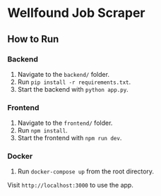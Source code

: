 # Wellfound Job Scraper

## How to Run

### Backend
1. Navigate to the `backend/` folder.
2. Run `pip install -r requirements.txt`.
3. Start the backend with `python app.py`.

### Frontend
1. Navigate to the `frontend/` folder.
2. Run `npm install`.
3. Start the frontend with `npm run dev`.

### Docker
1. Run `docker-compose up` from the root directory.

Visit `http://localhost:3000` to use the app.
